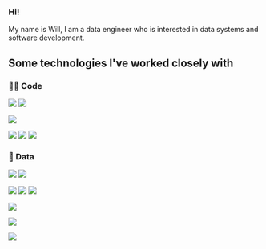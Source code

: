 ### Hi!

My name is Will, I am a data engineer who is interested in data systems and software development.

## Some technologies I've worked closely with

### 👨‍💻 Code

![](https://img.shields.io/badge/Language-Python-informational?style=flat&logo=python&logoColor=white&color=3776AB)
![](https://img.shields.io/badge/Library-Pandas-informational?style=flat&logo=pandas&logoColor=white&color=3776AB)

![](https://img.shields.io/badge/Language-Java-informational?style=flat&logo=Java&logoColor=white&color=007396)

![](https://img.shields.io/badge/Language-JavaScript-informational?style=flat&logo=javascript&logoColor=white&color=F7DF1E)
![](https://img.shields.io/badge/Environment-Node.js-informational?style=flat&logo=node.js&logoColor=white&color=F7DF1E)
![](https://img.shields.io/badge/Language-TypeScript-informational?style=flat&logo=typescript&logoColor=white&color=3178C6)

### 💾 Data

![](https://img.shields.io/badge/Warehouse-BigQuery-informational?style=flat&logo=googlecloud&logoColor=white&color=4285F4)
![](https://img.shields.io/badge/Warehouse-Redshift-informational?style=flat&logo=Amazon%20Redshift&logoColor=white&color=8C4FFF)

![](https://img.shields.io/badge/Database-Postgres-informational?style=flat&logo=PostgreSQL&logoColor=white&color=4169E1)
![](https://img.shields.io/badge/Database-MySQL-informational?style=flat&logo=MySQL&logoColor=white&color=4479A1)
![](https://img.shields.io/badge/Document%20Database-MongoDB-informational?style=flat&logo=MongoDB&logoColor=white&color=4479A1)

![](https://img.shields.io/badge/Tool-dbt-informational?style=flat&logo=dbt&logoColor=white&color=fa7132)

![](https://img.shields.io/badge/Orchestrator-Apache%20Airflow-informational?style=flat&logo=apacheairflow&logoColor=white&color=e30202)

![](https://img.shields.io/badge/Visualization-Metabase-informational?style=flat&logo=metabase&logoColor=white&color=7dcdf5)
